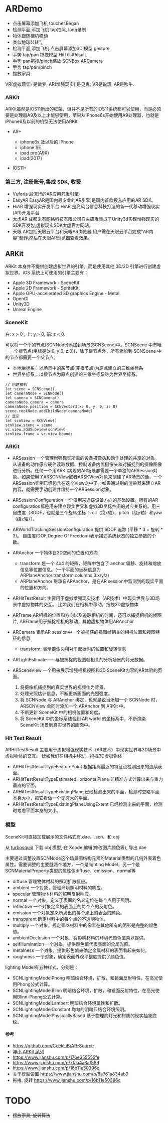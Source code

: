 # ARDemo

+ 点击屏幕添加飞机 touchesBegan
+ 检测平面,添加飞机 tap拍照, long录制
+ 物体跟随相机移动
+ 类似地球公转",          
+ 检测平面,添加飞机 点击屏幕添加3D 模型  gesture
+ 手势 tap/pan 拖拽模型 HitTestResult
+ 手势 pan拖拽/pinch缩放 SCNBox ARCamera
+ 手势 tap/pan/pinch
+ 摆放家具





VR(虚拟现实) 是做梦, AR(增强现实) 是见鬼; VR是说谎, AR是吹牛.

### ARKit

ARKit虽然是iOS11新出的框架，但并不是所有的iOS11系统都可以使用，而是必须要是处理器A9及以上才能够使用，苹果从iPhone6s开始使用A9处理器，也就是iPhone6及以前的机型无法使用ARKit

+ A9+
	+ iphone6s 及以后的 iPhone 
	+ iphone SE
	+ ipad pro(A9X)
	+ ipad(2017)

+ IOS11+

### 第三方, 注册账号,集成 SDK, 收费

+ Vuforia 最流行的AR应用开发引擎。
+ EasyAR EasyAR是国内最专业的AR引擎,是国内首款投入应用的AR SDK。
+ HiAR 增强现实开发平台 HiAR 是亮风台信息科技打造的新一代移动增强现实(AR)开发平台
+ 太虚AR 成都米有网络科技有限公司自主研发集成于Unity3d实现增强现实的SDK开发包,虚拟现实SDK太虚官方网站。
+ 天眼 AR包括天眼云平台和天眼AR浏览器,用户需在天眼云平台完成“AR内容”制作,然后在天眼AR浏览器查看效果。

## ARKit

ARKit 本身并不提供创建虚拟世界的引擎，而是使用其他 3D/2D 引擎进行创建虚拟世界。iOS 系统上可使用的引擎主要有：

+ Apple 3D Framework - SceneKit.
+ Apple 2D Framework - SpriteKit.
+ Apple GPU-accelerated 3D graphics Engine - Metal.
+ OpenGl
+ Unity3D
+ Unreal Engine

### SceneKit

右: x > 0 ; 上: y > 0; 前: z < 0.

可以将一个个的节点(SCNNode)添加到场景(SCNScene)中。SCNScene 中有唯一一个根节点(坐标是(x:0, y:0, z:0))，除了根节点外，所有添加到 SCNScene 中的节点都需要一个父节点。

+ 本地坐标系：以场景中的某节点(非根节点)为原点建立的三维坐标系
+ 世界坐标系：以根节点为原点创建的三维坐标系称为世界坐标系。

```
// 创建相机
let scene = SCNScene()
let cameraNode = SCNNode()
let camera = SCNCamera()
cameraNode.camera = camera
cameraNode.position = SCNVector3(x: 0, y: 0, z: 0)
scene.rootNode.addChildNode(cameraNode)
// 显示
let scnView = SCNView()
scnView.scene = scene
vc.view.addSubview(scnView)
scnView.frame = vc.view.bounds

```

### ARKit


+ ARSession 一个管理增强现实所需的设备摄像头和动作处理的共享的对象。从设备的动作感应硬件读取数据、控制设备内置摄像头和对捕捉到的摄像图像进行分析。任何一个用ARKit实现的AR场景都需要一个单独的ARSession对象。如果使用了ARSCNView或者ARSKView对象来创建了AR场景的话，一个ARSession实例已经包含在这个View之中了。如果通过别的渲染器来建立AR内容，就需要手动创建并维持一个ARSession对象。
+ ARSessionConfiguration 一个仅用来追踪设备方向的基础设置。所有的AR configuration都是用来建立现实世界和虚拟3D坐标空间的对应关系的。用三自由度（3DOF，也就是三个旋转坐标：roll（绕x轴）、pitch（绕y轴）和yaw（绕z轴））。
+ ARWorldTrackingSessionConfiguration 提供 6DOF 追踪 (平移 * 3 + 旋转 * 3)。
 自由度(DOF,Degree Of Freedom)表示描述系统状态的独立参数的个数。
+ ARAnchor 一个物体在3D空间的位置和方向
 	+ transform 是一个 4x4 的矩阵，矩阵中包含了 anchor 偏移、旋转和缩放信息等位置信息。(一个平面的坐标信息为 ARPlaneAnchor.transform.columns.3.x/y/z)
	+ ARPlaneAnchor 继承自ARAnchor，是在AR session中监测到的现实平面的位置和方向。
+ ARHitTestResult 主要用于虚拟增强现实技术（AR技术）中现实世界与3D场景中虚拟物体的交互。 比如我们在相机中移动。拖拽3D虚拟物体
+ ARFrame AR相机的位置和方向以及追踪相机的时间，还可以捕捉相机的帧图片, ARFrame用于捕捉相机的移动，其他虚拟物体用ARAnchor
+ ARCamera 表示AR session中一个被捕获的视图帧相关的相机位置和视图特征的信息
	+ transform: 表示摄像头相对于起始时的位置和旋转信息
+ ARLightEstimate——与被捕捉的视图帧相关的分析场景的灯光数据。


+ ARSceneView 一个用来展示增强相机视图和3D SceneKit内容的AR体验的页面。
	1. 将摄像机捕捉到的真实世界的视频作为背景。
	2. 处理光照估计信息，不断更新画面的光照强度。
	3. 将 SCNNode 与 ARAnchor 绑定，也就是说当添加一个 SCNNode 时，ARSCNView 会同时添加一个 ARAnchor 到 ARKit 中。
	4. 不断更新 SceneKit 中的相机位置和角度。
	5. 将 SceneKit 中的坐标系结合到 AR world 的坐标系中，不断渲染 SceneKit 场景到真实世界的画面中。

### Hit Test Result

ARHitTestResult 主要用于虚拟增强现实技术（AR技术）中现实世界与3D场景中虚拟物体的交互。 比如我们在相机中移动。拖拽3D虚拟物体

+ ARHitTestResultTypeFeaturePoint 根据距离最近的特征点检测出来的连续表面。
+ ARHitTestResultTypeEstimatedHorizontalPlane 非精准方式计算出来与重力垂直的平面。
+ ARHitTestResultTypeExistingPlane 已经检测出来的平面，检测时忽略平面本身大小，把它看做一个无穷大的平面。
+ ARHitTestResultTypeExistingPlaneUsingExtent 已经检测出来的平面，检测时考虑平面本身的大小。

### 模型

SceneKit可直接加载展示的文件格式有.dae、.scn、和.obj

从 [turbosquid](https://www.turbosquid.com/) 下载 obj 模型, 在 Xcode 编辑(修改图片颜色等), 导出 dae

主要通过调整设置SCNNode这个场景图结构元素的Material类型的几何外表着色属性。需要调整的主要就两个地方，一个是lighting Model，另一个是SCNMaterialProperty类型的属性像diffuse、emission、normal等

+ diffuse 管理物体材料的照明扩散反应。
+ ambient 一个对象，管理环境照明材料的响应。
+ specular 管理物体材料的照明反射响应。
+ normal 一个对象，定义了表面的名义定位在每个点用于照明。
+ reflective 一个对象定义的表面上的每个点的反射色。
+ emission 一个对象定义所发出的每个点上的表面的颜色。
+ transparent 确定材料中的每个点的不透明物体。
+ multiply 一个对象，规定乘以材料中的像素在其他所有的阴影是完整的颜色值。
+ ambientOcclusion 一个对象，将影响材料的环境光颜色值乘以提供。
+ selfIllumination 一个对象，提供颜色值代表表面的全局光照。
+ metalness 一个对象，提供彩色值来确定金属材料的表面看起来如何。
+ roughness 一个对象，确定表面外观平整度提供了颜色值。

lighting Model有五种样式，分别是：
+ SCNLightingModelPhong 明暗结合环境，扩散，和镜面反射特性，在高光使用Phong公式计算。
+ SCNLightingModelBlinn 明暗结合环境，扩散，和镜面反射特性，在高光使用Blinn-Phong公式计算。
+ SCNLightingModelLambert 明暗结合环境属性和扩散。
+ SCNLightingModelConstant 均匀的明暗只结合环境照明。
+ SCNLightingModelPhysicallyBased 基于物理的灯光和材质的现实抽象底纹。


#### 参考

+ https://github.com/GeekLiB/AR-Source
+ [坤小 ARKit 系列](http://blog.csdn.net/u013263917/article/details/72903174)
+ https://www.jianshu.com/p/176e355555fe
+ https://www.jianshu.com/p/7faa4a3af589
+ https://www.jianshu.com/p/16b11e50396c
+ 关于模型设置 https://www.jianshu.com/p/6a761a834ab9
+ 拖拽, 旋转 https://www.jianshu.com/p/16b11e50396c


# TODO

+ ~~摆放家具, 旋转算法~~